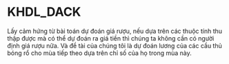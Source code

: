 # KHDL_DACK

Lấy cảm hứng từ bài toán dự đoán giá rượu, nếu dựa trên các thuộc tính thu thập được mà có thể dự đoán ra giá tiền thì chúng ta không cần có người định giá rượu nữa. Và đề tài của chúng tôi là dự đoán lương của các cầu thủ bóng rổ cho mùa tiếp theo dựa trên chỉ số của họ trong mùa này.
